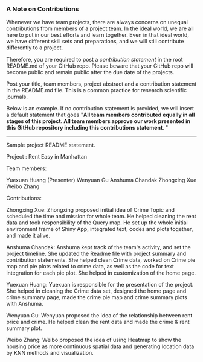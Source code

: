 ### A Note on Contributions

Whenever we have team projects, there are always concerns on unequal contributions from members of a project team. In the ideal world, we are all here to put in our best efforts and learn together. Even in that ideal world, we have different skill sets and preparations, and we will still contribute differently to a project. 

Therefore, you are required to post a *contribution statement* in the root README.md of your GitHub repo. Please beware that your GitHub repo will become public and remain public after the due date of the projects. 

Post your title, team members, project abstract and a contribution statement in the README.md file.  This is a common practice for research scientific journals. 

Below is an example. If no contribution statement is provided, we will insert a default statement that goes "**All team members contributed equally in all stages of this project. All team members approve our work presented in this GitHub repository including this contributions statement**. "

---
Sample project README statement.

Project : Rent Easy in Manhattan


Team members:

Yuexuan Huang (Presenter)
Wenyuan Gu
Anshuma Chandak
Zhongxing Xue
Weibo Zhang

Contributions:

Zhongxing Xue: Zhongxing proposed initial idea of Crime Topic and scheduled the time and mission for whole team. He helped cleaning the rent data and took responsibility of the Query map. He set up the whole initial environment frame of Shiny App, integrated text, codes and plots together, and made it alive.

Anshuma Chandak: Anshuma kept track of the team's activity, and set the project timeline. She updated the Readme file with project summary and contribution statements. She helped clean Crime data, worked on Crime pie map and pie plots related to crime data, as well as the code for text integration for each pie plot. She helped in customization of the home page.

Yuexuan Huang: Yuexuan is responsible for the presentation of the project. She helped in cleaning the Crime data set, designed the home page and crime summary page, made the crime pie map and crime summary plots with Anshuma.

Wenyuan Gu: Wenyuan proposed the idea of the relationship between rent price and crime. He helped clean the rent data and made the crime & rent summary plot.

Weibo Zhang: Weibo proposed the idea of using Heatmap to show the housing price as more continuous spatial data and generating location data by KNN methods and visualization.
